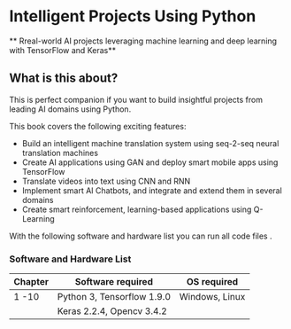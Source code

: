 # Intelligent Projects Using Python

** Rreal-world AI projects leveraging machine learning and deep learning with TensorFlow and Keras**

## What is this about?
This is perfect companion if you want to build insightful projects from leading AI domains using Python.

This book covers the following exciting features: 
* Build an intelligent machine translation system using seq-2-seq neural translation machines
* Create AI applications using GAN and deploy smart mobile apps using TensorFlow
* Translate videos into text using CNN and RNN
* Implement smart AI Chatbots, and integrate and extend them in several domains
* Create smart reinforcement, learning-based applications using Q-Learning


With the following software and hardware list you can run all code files .

### Software and Hardware List

| Chapter  | Software required               | OS required       |
| -------- | --------------------------------| ------------------|
| 1 -10    | Python 3, Tensorflow 1.9.0      |  Windows, Linux   |
|          | Keras 2.2.4, Opencv 3.4.2       |                   |

 
